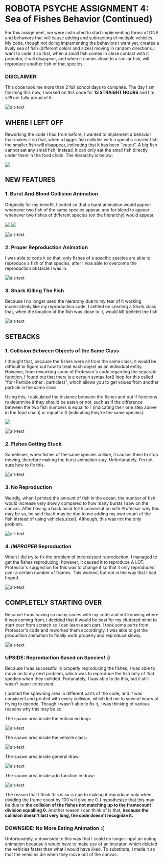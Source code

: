 # ROBOTA PSYCHE ASSIGNMENT 4: Sea of Fishes Behavior (Continued)

For this assignment, we were instructed to start implementing forms of DNA and behaviors that will cause adding and subtracting of multiple vehicles. My code, though not doing implementing the behaviors I want yet, creates a lively sea of fish (different colors and sizes) moving in random directions. I want to code it so that, when a small fish comes in close contact with it predator, it will disappear, and when it comes close to a similar fish, will reproduce another fish of that species.

### DISCLAIMER:
This code took me more than 2 full school days to complete. The day I am finishing this now, I worked on this code for **13 STRAIGHT HOURS** and I'm *still* not fully proud of it.

![alt-text](images/finalfeb28.gif)

## WHERE I LEFT OFF

Reworking the code I had from before, I wanted to implement a behavior that makes it so that, when a bigger fish collides with a specific smaller fish, the smaller fish will disappear, indicating that it has been "eaten". A big fish cannot eat any small fish; instead, it can only eat the small fish directly under them in the food chain. The hierarchy is below:

![](images/hierarchy.png)

## NEW FEATURES

### 1. Burst And Blood Collision Animation

Originally for my benefit, I coded so that a burst animation would appear whenever two fish of the same species appear, and for blood to appear whenever two fishes of different species (on the hierarchy) would appear.

![](images/burst.png)
![](images/blood.png)

![alt-text](images/oceanburst.gif)

### 2. Proper Reproduction Animation

I was able to code it so that, only fishes of a specific species are able to reproduce a fish of that species, after I was able to overcome the reproduction obstacle I was in.

![alt-text](images/properReproduction.gif)

### 3. Shark Killing The Fish

Because I no longer used the hierarchy due to my fear of it working inconsistenly like my reproduction code, I settled on creating a Shark class that, when the location of the fish was close to it, would kill (delete) the fish.

![alt-text](images/shark.gif)

## SETBACKS

### 1. Collision Between Objects of the Same Class

I thought that, because the fishes were all from the same class, it would be difficult to figure out how to treat each object as an individual entity. However, from reworking some of Professor's code regarding the separate function, I found out that there is a certain syntax for() loop for this called "for (Particle other : particles)", which allows you to get values from another particle in the same class.

Using this, I calculated the distance between the fishes and put if functions to determine if they should be eaten or not, such as if the difference between the two fish numbers is equal to 1 (indicating their one step above in the food chain) or equal to 0 (indicating they're the same species).

![](images/print.png)

![alt-text](images/printhit.gif)

### 2. Fishes Getting Stuck

Sometimes, when fishes of the same species collide, it causes them to stop moving, therefore making the burst animation stay. Unfortunately, I'm not sure how to fix this.

![alt-text](images/burststuck.gif)

### 3. No Reproduction

Weirdly, when I printed the amount of fish in the ocean, the number of fish would increase very slowly compared to how many bursts I saw on the canvas. After having a back ancd forth conversation with Professor why this may be so, he said that it may be due to me adding my own count of the fish instead of using vehicles.size(). Although, this was not the only problem.

![alt-text](images/notReproducing.gif)

### 4. _IMPROPER_ Reproduction

When I did try to fix the problem of inconsistent reproduction, I managed to get the fishes reproducing; however, it caused it to reproduce A LOT. Professor's suggestion for this was to change it so that it only reproduced over a certain number of frames. This worked, but not in the way that I had hoped.

![alt-text](images/reproductionGlitch.gif)

## COMPLETELY STARTING OVER

Because I was having so many issues with my code and not knowing where it was coming from, I decided that it would be best for my cluttered mind to start over from scratch so I can learn each part. I took some parts from Professor's code and reworked them accordingly. I was able to get the production animation to finally work properly and reproduce slowly.

![alt-text](images/properReproduction.gif)

### UPSIDE: Reproduction Based on Species! :)

Because I was successful in properly reproducing the fishes, I was able to move on to my next problem, which was to reproduce the fish only of that spedies when they collided. Fortunately, I was able to do this, but it still wasn't super consistent.

I printed the spawning area in different parts of the code, and it was consistent and printed with every collision, which led me to several hours of trying to decode. Though I wasn't able to fix it, I was thinking of various reasons why this may be so.

The spawn area inside the enhanced loop:

![alt-text](images/enhancedforloop.gif)

The spawn area inside the vehicle class:

![alt-text](images/vehicleclass.gif)

The spawn area inside general draw:

![alt-text](images/generaldraw.gif)

The spawn area inside add function in draw:

![alt-text](images/adddraw.gif)


The reason that I think this is so is due to making it reproduce only when dividing the frame count by 100 will give me 0. I hypothesize that this may be due to **the collision of the fishes not matching up to the framecount division equalling 0.** Another reason I can think of is that, **because the collision doesn't last very long, the code doesn't recognize it.**

### DOWNSIDE: No More Eating Animation :(

Unfortunately, a downside to this was that I could no longer input an eating animation because it would have to make use of an interator, which deleted the vehicles faster than what I would have liked. To substitute, I made it so that the vehicles die when they move out of the canvas.
